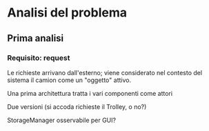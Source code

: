 # Analisi del problema

## Prima analisi

### Requisito: request

Le richieste arrivano dall'esterno; viene considerato nel contesto del sistema il camion come un "oggetto" attivo. 

Una prima architettura tratta i vari componenti come attori

Due versioni (si accoda richieste il Trolley, o no?)

StorageManager osservabile per GUI?